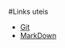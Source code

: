 #Links uteis

 - [Git](https://git-scm.com/)
 - [MarkDown](https://www.markdownguide.org/basic-syntax/#links)